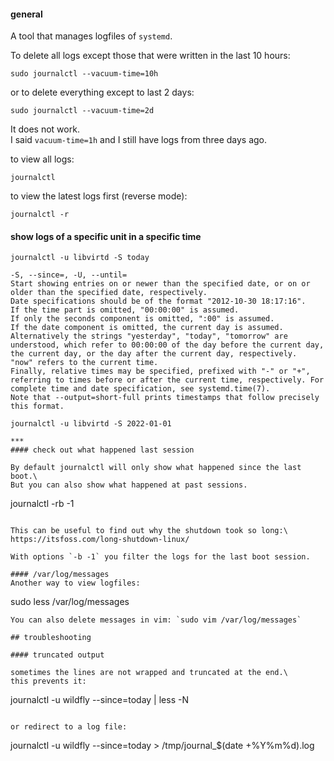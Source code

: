 #### general

A tool that manages logfiles of `systemd`.

To delete all logs except those that were written in the last 10 hours:
```
sudo journalctl --vacuum-time=10h
```
or to delete everything except to last 2 days:
```
sudo journalctl --vacuum-time=2d
```

It does not work.\
I said `vacuum-time=1h` and I still have logs from three days ago.


to view all logs:
```
journalctl
```

to view the latest logs first (reverse mode):
```
journalctl -r
```

#### show logs of a specific unit in a specific time

```
journalctl -u libvirtd -S today
```

```
-S, --since=, -U, --until=
Start showing entries on or newer than the specified date, or on or older than the specified date, respectively.
Date specifications should be of the format "2012-10-30 18:17:16".
If the time part is omitted, "00:00:00" is assumed.
If only the seconds component is omitted, ":00" is assumed.
If the date component is omitted, the current day is assumed.
Alternatively the strings "yesterday", "today", "tomorrow" are understood, which refer to 00:00:00 of the day before the current day, the current day, or the day after the current day, respectively.  "now" refers to the current time.
Finally, relative times may be specified, prefixed with "-" or "+", referring to times before or after the current time, respectively. For complete time and date specification, see systemd.time(7).
Note that --output=short-full prints timestamps that follow precisely this format.
```

```
journalctl -u libvirtd -S 2022-01-01

***
#### check out what happened last session

By default journalctl will only show what happened since the last boot.\
But you can also show what happened at past sessions.

```
journalctl -rb -1
```

This can be useful to find out why the shutdown took so long:\
https://itsfoss.com/long-shutdown-linux/

With options `-b -1` you filter the logs for the last boot session. 

#### /var/log/messages
Another way to view logfiles:
```
sudo less /var/log/messages
```
You can also delete messages in vim: `sudo vim /var/log/messages`

## troubleshooting

#### truncated output

sometimes the lines are not wrapped and truncated at the end.\
this prevents it:
```
journalctl -u wildfly --since=today | less -N
```

or redirect to a log file:
```
journalctl -u wildfly --since=today > /tmp/journal_$(date +%Y%m%d).log
```

